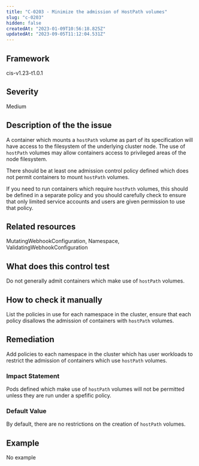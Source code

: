 ```yaml
---
title: "C-0203 - Minimize the admission of HostPath volumes"
slug: "c-0203"
hidden: false
createdAt: "2023-01-09T10:56:18.825Z"
updatedAt: "2023-09-05T11:12:04.531Z"
---
```

## Framework
cis-v1.23-t1.0.1
## Severity
Medium
## Description of the the issue
A container which mounts a `hostPath` volume as part of its specification will have access to the filesystem of the underlying cluster node. The use of `hostPath` volumes may allow containers access to privileged areas of the node filesystem.

 There should be at least one admission control policy defined which does not permit containers to mount `hostPath` volumes.

 If you need to run containers which require `hostPath` volumes, this should be defined in a separate policy and you should carefully check to ensure that only limited service accounts and users are given permission to use that policy.
## Related resources
MutatingWebhookConfiguration, Namespace, ValidatingWebhookConfiguration
## What does this control test
Do not generally admit containers which make use of `hostPath` volumes.
## How to check it manually
List the policies in use for each namespace in the cluster, ensure that each policy disallows the admission of containers with `hostPath` volumes.
## Remediation
Add policies to each namespace in the cluster which has user workloads to restrict the admission of containers which use `hostPath` volumes.
### Impact Statement
Pods defined which make use of `hostPath` volumes will not be permitted unless they are run under a spefific policy.
### Default Value
By default, there are no restrictions on the creation of `hostPath` volumes.
## Example
No example